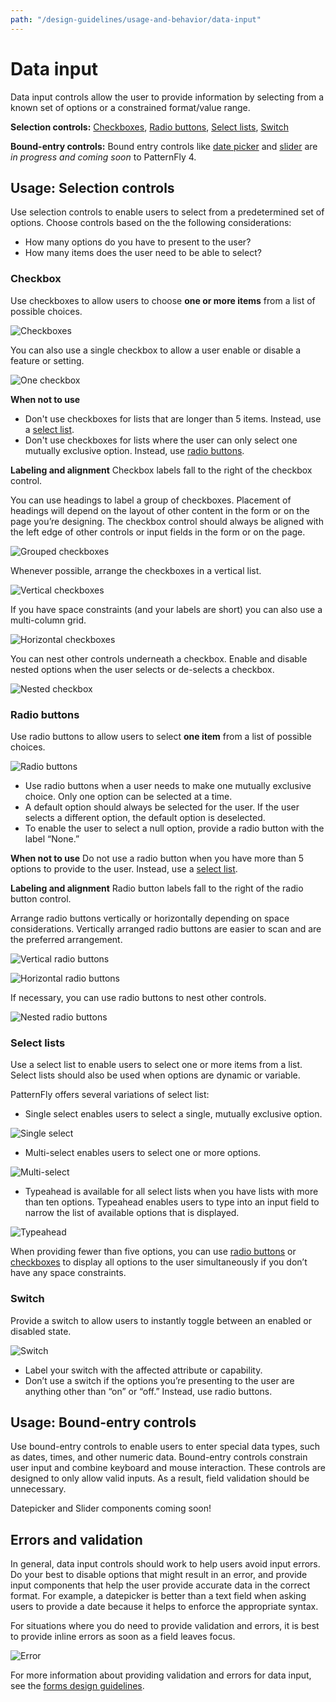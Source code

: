 ```yaml
---
path: "/design-guidelines/usage-and-behavior/data-input"
---
```

# Data input
Data input controls allow the user to provide information by selecting from a known set of options or a constrained format/value range.  

**Selection controls:** [Checkboxes](#checkbox), [Radio buttons](#radio-buttons), [Select lists](#select-lists), [Switch](#switch)

**Bound-entry controls:** Bound entry controls like [date picker](#Datepicker) and [slider](#slider) are _in progress and coming soon_ to PatternFly 4.

## Usage: Selection controls
Use selection controls to enable users to select from a predetermined set of options. Choose controls based on the the following considerations:
* How many options do you have to present to the user?
* How many items does the user need to be able to select?

### Checkbox
Use checkboxes to allow users to choose **one or more items** from a list of possible choices.

![Checkboxes](./img/checkbox-vertical.png)

You can also use a single checkbox to allow a user enable or disable a feature or setting.

![One checkbox](./img/one-checkbox.png)

**When not to use**
* Don't use checkboxes for lists that are longer than 5 items. Instead, use a [select list](#select-lists).
* Don't use checkboxes for lists where the user can only select one mutually exclusive option. Instead, use [radio buttons](#radio-buttons).

**Labeling and alignment**
Checkbox labels fall to the right of the checkbox control.

You can use headings to label a group of checkboxes. Placement of headings will depend on the layout of other content in the form or on the page you’re designing. The checkbox control should always be aligned with the left edge of other controls or input fields in the form or on the page.

![Grouped checkboxes](./img/group-checkbox.png)

Whenever possible, arrange the checkboxes in a vertical list.

![Vertical checkboxes](./img/vertical.png)

If you have space constraints (and your labels are short) you can also use a multi-column grid.

![Horizontal checkboxes](./img/horizontal.png)

You can nest other controls underneath a checkbox. Enable and disable nested options when the user selects or de-selects a checkbox.

![Nested checkbox](./img/nested-controls.png)

### Radio buttons
Use radio buttons to allow users to select **one item** from a list of possible choices.

![Radio buttons](./img/radio.png)

* Use radio buttons when a user needs to make one mutually exclusive choice. Only one option can be selected at a time.
* A default option should always be selected for the user. If the user selects a different option, the default option is deselected.
* To enable the user to select a null option, provide a radio button with the label “None.”

**When not to use**
Do not use a radio button when you have more than 5 options to provide to the user. Instead, use a [select list](#select-lists).  

**Labeling and alignment**
Radio button labels fall to the right of the radio button control.

Arrange radio buttons vertically or horizontally depending on space considerations. Vertically arranged radio buttons are easier to scan and are the preferred arrangement.

![Vertical radio buttons](./img/vertical-radio.png)

![Horizontal radio buttons](./img/horizontal-radio.png)

If necessary, you can use radio buttons to nest other controls.

![Nested radio buttons](./img/nested-radio.png)

### Select lists
Use a select list to enable users to select one or more items from a list. Select lists should also be used when options are dynamic or variable.

PatternFly offers several variations of select list:
* Single select enables users to select a single, mutually exclusive option.

![Single select](./img/selectlist.png)

* Multi-select enables users to select one or more options.

![Multi-select](./img/selectlist-multi.png)

* Typeahead is available for all select lists when you have lists with more than ten options. Typeahead enables users to type into an input field to narrow the list of available options that is displayed.

![Typeahead](./img/typeahead.png)

When providing fewer than five options, you can use [radio buttons](#radio-buttons) or [checkboxes](#checkbox) to display all options to the user simultaneously if you don’t have any space constraints.

### Switch
Provide a switch to allow users to instantly toggle between an enabled or disabled state.

![Switch](./img/switch.png)

* Label your switch with the affected attribute or capability.
* Don’t use a switch if the options you’re presenting to the user are anything other than “on” or “off.” Instead, use radio buttons.

## Usage: Bound-entry controls
Use bound-entry controls to enable users to enter special data types, such as dates, times, and other numeric data. Bound-entry controls constrain user input and combine keyboard and mouse interaction. These controls are designed to only allow valid inputs. As a result, field validation should be unnecessary.

Datepicker and Slider components coming soon!

<!-- ### Datepicker
![Datepicker](./img/datepicker.png)

### Slider
![Slider](./img/slider.png) -->

## Errors and validation
In general, data input controls should work to help users avoid input errors. Do your best to disable options that might result in an error, and provide input components that help the user provide accurate data in the correct format. For example, a datepicker is better than a text field when asking users to provide a date because it helps to enforce the appropriate syntax.

For situations where you do need to provide validation and errors, it is best to provide inline errors as soon as a field leaves focus.

![Error](./img/input-error.png)

For more information about providing validation and errors for data input, see the [forms design guidelines](/design-guidelines/usage-and-behavior/forms#provide-errors-and-validation).
